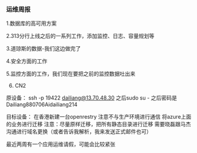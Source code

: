 ### 运维周报

1.数据库的高可用方案     

2.313分行上线之后的一系列工作，添加监控、日志、容量规划等

3.道琼斯的数据-我们这边做完了          

4.安全方面的工作

5.监控方面的工作，我们现在要把之前的监控数据吐出来        

6. CN2 






原设备：
ssh -p 19422 dailiang@13.70.48.30
之后sudo su - 
之后密码是 Dailiang880706Aidailiang214

目标设备：
在香港新建一台openrestry
注意不与生产环境进行通信
	将azure上面的业务进行迁移
注意：尽量原样迁移，把所有静态目录进行迁移
需要晓磊跟马杰沟通进行域名更换（或者告诉我解析，我来发送正式邮件也可）


最近两周有一个应用运维请假，可能会比较紧张
